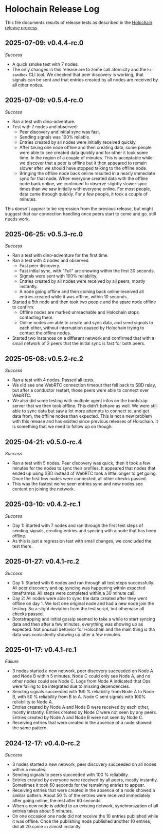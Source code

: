# Holochain Release Log

This file documents results of release tests as described in the [Holochain release process](RELEASE.md).

## 2025-07-09: v0.4.4-rc.0

*Success*
- A quick smoke test with 7 nodes.
- The only changes in this release are to zome call atomicity and the `hc-sandbox` CLI tool. We checked that peer 
  discovery is working, that signals can be sent and that entries created by all nodes are received by all other nodes.

## 2025-07-09: v0.5.4-rc.0

*Success*
- Ran a test with dino-adventure.
- Test with 7 nodes and observed:
  - Peer discovery and initial sync was fast.
  - Sending signals was 100% reliable.
  - Entries created by all nodes were initially received quickly.
  - After taking one node offline and then creating data, some people were able to see created data quickly and for
    other it took some time. In the region of a couple of minutes. This is acceptable while we discover that a peer
    is offline but it then appeared to remain slower after we should have stopped talking to the offline node.
  - Bringing the offline node back online resulted in a nearly immediate sync for that node. When everyone created data
    with the offline node back online, we continued to observe slightly slower sync times than we saw initially with
    everyone online. For most people, data came through quickly. For a few people, it took a couple of minutes.

This doesn't appear to be regression from the previous release, but might suggest that our connection handling once 
peers start to come and go, still needs work.

## 2025-06-25: v0.5.3-rc.0

*Success*
- Ran a test with dino-adventure for the first time.
- Ran a test with 4 nodes and observed:
  - Fast peer discovery.
  - Fast initial sync, with "Full" arc showing within the first 30 seconds.
  - Signals were sent with 100% reliability.
  - Entries created by all nodes were received by all peers, mostly instantly.
  - A node going offline and then coming back online received all entries created while it was offline, within 10 seconds.
- Started a 5th node and then took two people and the spare node offline to confirm:
  - Offline nodes are marked unreachable and Holochain stops contacting them.
  - Online nodes are able to create and sync data, and send signals to each other, without interruption caused by Holochain
    trying to contact the offline nodes.
- Started two instances on a different network and confirmed that with a small network of 2 peers that the initial sync is
  fast for both peers.

## 2025-05-08: v0.5.2-rc.2

*Success*
- Ran a test with 4 nodes. Passed all tests.
- We did see one WebRTC connection timeout that fell back to SBD relay, but after a conductor restart, those peers
  were able to connect over WebRTC.
- We also did some testing with multiple agent infos on the bootstrap server that we then took offline. This didn't 
  behave as well. We were still able to sync data but saw a lot more attempts to connect to, and get data from, the 
  offline nodes than expected. This is not a new problem with this release and has existed since previous releases of 
  Holochain. It is something that we need to follow up on though.

## 2025-04-21: v0.5.0-rc.4

*Success*
- Ran a test with 5 nodes. Peer discovery was quick, then it took a few minutes for the nodes to sync their profiles.
  It appeared that nodes that ended up using SBD instead of WebRTC took a little longer to get going. Once the first
  few nodes were connected, all other checks passed.
- This was the fastest we've seen entries sync and new nodes see content on joining the network.

## 2025-03-10: v0.4.2-rc.1

*Success*
- Day 1: Started with 7 nodes and ran through the first test steps of sending signals, creating entries and syncing 
  with a node that has been offline.
- As this is just a regression test with small changes, we concluded the test there.

## 2025-01-27: v0.4.1-rc.2

*Success*
- Day 1: Started with 6 nodes and ran through all test steps successfully. All peer discovery and op syncing was 
  happening within expected timeframes. All steps were completed within a 30 minute call.
- Day 2: All nodes were able to sync the data created after they went offline on day 1. We lost one original node and 
  had a new node join the testing. So a slight deviation from the test script, but otherwise all checks passed.
- Bootstrapping and initial gossip seemed to take a while to start syncing data and then after a few minutes, 
  everything was showing up as expected. Not unusual behavior for Holochain and the main thing is tha data was
  consistently showing up after a few minutes.

## 2025-01-17: v0.4.1-rc.1

*Failure*
- 3 nodes started a new network, peer discovery succeeded on Node A and Node B within 5 minutes. Node C could only see Node A, and no other nodes could see Node C. Logs from Node A indicated that Ops were failing to be integrated due to missing dependencies.
- Sending signals succeeded with 100 % reliability from Node A to Node B, with 50 % reliability from B to A. Node C sent signals with 100% reliability to Node A.
- Entries created by Node A and Node B were received by each other, mostly instantly. Entries created by Node C were not seen by any peers. Entries created by Node A and Node B were not seen by Node C.
- Receiving entries that were created in the absence of a node showed the same pattern.

## 2024-12-17: v0.4.0-rc.2

*Success*
- 3 nodes started a new network, peer discovery succeeded on all nodes within 5 minutes.
- Sending signals to peers succeeded with 100 % reliability.
- Entries created by everyone were received by all peers, mostly instantly. Sometimes it took 60 seconds for the remaining entries to appear.
- Receiving entries that were created in the absence of a node showed a similar pattern. About 50 % of the entries were received immediately after going online, the rest after 60 seconds.
- When a new node is added to an existing network, synchronization of all entries takes about 5 minutes.
- On one occasion one node did not receive the 10 entries published while it was offline. Once the publishing node published another 10 entries, did all 20 come in almost instantly.
